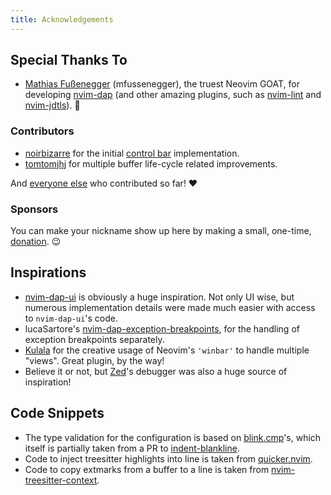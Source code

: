 ```yaml
---
title: Acknowledgements
---
```



## Special Thanks To

- [Mathias Fußenegger](https://github.com/mfussenegger) (mfussenegger), the truest Neovim GOAT, for developing [nvim-dap](https://github.com/mfussenegger/nvim-dap) (and other amazing plugins, such as [nvim-lint](https://github.com/mfussenegger/nvim-lint) and [nvim-jdtls](https://github.com/mfussenegger/nvim-jdtls)). :goat:

### Contributors

- [noirbizarre](https://github.com/noirbizarre) for the initial [control bar](/control-bar) implementation.
- [tomtomjhj](https://github.com/tomtomjhj) for multiple buffer life-cycle related improvements.

And [everyone else](https://github.com/igorlfs/nvim-dap-view/graphs/contributors) who contributed so far! :heart:

### Sponsors

You can make your nickname show up here by making a small, one-time, [donation](https://github.com/sponsors/igorlfs). :wink:

## Inspirations

- [nvim-dap-ui](https://github.com/rcarriga/nvim-dap-ui) is obviously a huge inspiration. Not only UI wise, but numerous implementation details were made much easier with access to `nvim-dap-ui`'s code.
- lucaSartore's [nvim-dap-exception-breakpoints](https://github.com/lucaSartore/nvim-dap-exception-breakpoints), for the handling of exception breakpoints separately.
- [Kulala](https://github.com/mistweaverco/kulala.nvim) for the creative usage of Neovim's `'winbar'` to handle multiple "views". Great plugin, by the way!
- Believe it or not, but [Zed](https://zed.dev/)'s debugger was also a huge source of inspiration!

## Code Snippets

- The type validation for the configuration is based on [blink.cmp](https://github.com/Saghen/blink.cmp/blob/main/lua/blink/cmp/config/utils.lua)'s, which itself is partially taken from a PR to [indent-blankline](https://github.com/lukas-reineke/indent-blankline.nvim/pull/934/files#diff-09ebcaa8c75cd1e92d25640e377ab261cfecaf8351c9689173fd36c2d0c23d94R16).
- Code to inject treesitter highlights into line is taken from [quicker.nvim](https://github.com/stevearc/quicker.nvim).
- Code to copy extmarks from a buffer to a line is taken from [nvim-treesitter-context](https://github.com/nvim-treesitter/nvim-treesitter-context).
